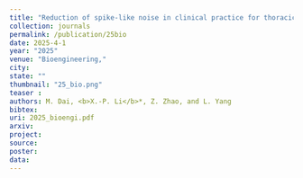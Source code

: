```yaml
---
title: "Reduction of spike-like noise in clinical practice for thoracic electrical impedance tomography using robust principal component analysis"
collection: journals
permalink: /publication/25bio
date: 2025-4-1
year: "2025"
venue: "Bioengineering,"
city: 
state: ""
thumbnail: "25_bio.png"
teaser : 
authors: M. Dai, <b>X.-P. Li</b>*, Z. Zhao, and L. Yang
bibtex: 
uri: 2025_bioengi.pdf
arxiv: 
project: 
source: 
poster: 
data:
---
```


